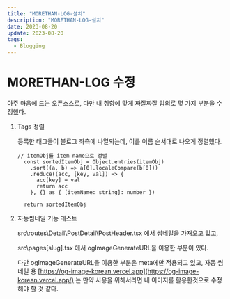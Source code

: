 ```yaml
---
title: "MORETHAN-LOG-설치"
description: "MORETHAN-LOG-설치"
date: 2023-08-20
update: 2023-08-20
tags:
  - Blogging
---
```

# MORETHAN-LOG 수정

아주 마음에 드는 오픈소스로, 다만 내 취향에 맞게 짜잘짜잘 임의로 몇 가지 부분을 수정했다. 

1. Tags 정렬
    
    등록한 태그들이 블로그 좌측에 나열되는데, 이를 이름 순서대로 나오게 정렬했다. 
    
    ```tsx
    // itemObj를 item name으로 정렬
      const sortedItemObj = Object.entries(itemObj)
        .sort((a, b) => a[0].localeCompare(b[0]))
        .reduce((acc, [key, val]) => {
          acc[key] = val
          return acc
        }, {} as { [itemName: string]: number })
    
      return sortedItemObj
    ```
    
2. 자동썸네일 기능 테스트
    
    src\routes\Detail\PostDetail\PostHeader.tsx 에서 썸네일을 가져오고 있고, 
    
    src\pages\[slug].tsx 에서 ogImageGenerateURL을 이용한 부분이 있다. 
    
    다만 ogImageGenerateURL을 이용한 부분은 meta에만 적용되고 있고, 자동 썸네일 용 [https://og-image-korean.vercel.app](https://og-image-korean.vercel.app/) 는 만약 사용을 위해서라면 내 이미지를 활용한것으로 수정해야 할 것 같다.